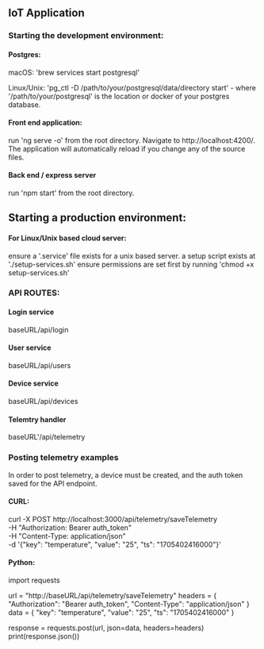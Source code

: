 ## IoT Application

### Starting the development environment:

#### Postgres:
macOS: 'brew services start postgresql'

Linux/Unix: 'pg_ctl -D /path/to/your/postgresql/data/directory start' - where '/path/to/your/postgresql' is the location or docker of your postgres database.

#### Front end application:
run 'ng serve -o' from the root directory. 
Navigate to http://localhost:4200/. The application will automatically reload if you change any of the source files.

#### Back end / express server
run 'npm start' from the root directory.

## Starting a production environment:

#### For Linux/Unix based cloud server:
ensure a '.service' file exists for a unix based server.
a setup script exists at './setup-services.sh'
ensure permissions are set first by running 'chmod +x setup-services.sh'

### API ROUTES:

#### Login service
baseURL/api/login

#### User service
baseURL/api/users

#### Device service
baseURL/api/devices

#### Telemtry handler
baseURL'/api/telemetry

### Posting telemetry examples
In order to post telemetry, a device must be created, and the auth token saved for the API endpoint.

#### CURL:
curl -X POST http://localhost:3000/api/telemetry/saveTelemetry \
     -H "Authorization: Bearer auth_token" \
     -H "Content-Type: application/json" \
     -d '{"key": "temperature", "value": "25", "ts": "1705402416000"}'

#### Python:
import requests

url = "http://baseURL/api/telemetry/saveTelemetry"
headers = {
    "Authorization": "Bearer auth_token",
    "Content-Type": "application/json"
}
data = {
    "key": "temperature",
    "value": "25",
    "ts": "1705402416000"
}

response = requests.post(url, json=data, headers=headers)
print(response.json())
